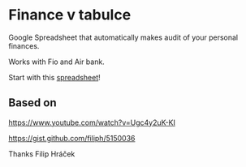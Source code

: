 # Finance v tabulce

Google Spreadsheet that automatically makes audit of your personal finances.

Works with Fio and Air bank.

Start with this [spreadsheet](https://docs.google.com/spreadsheets/d/1pj6zDR6Bh2Zg5DTMQFfa69yiS4np0WqUceuKsEL7jSA/copy)!

## Based on

https://www.youtube.com/watch?v=Ugc4y2uK-KI

https://gist.github.com/filiph/5150036

Thanks Filip Hráček
